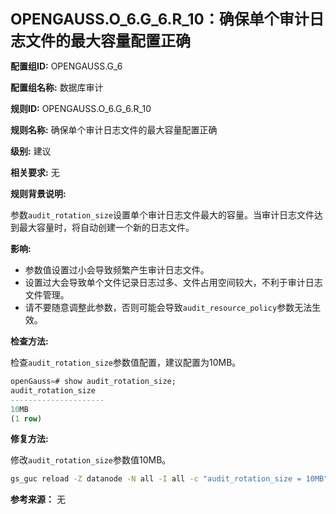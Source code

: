 **<font size="5">OPENGAUSS.O_6.G_6.R_10：确保单个审计日志文件的最大容量配置正确</font>**

**配置组ID:**
OPENGAUSS.G_6

**配置组名称:**
数据库审计

**规则ID:**
OPENGAUSS.O_6.G_6.R_10

**规则名称:**
确保单个审计日志文件的最大容量配置正确

**级别:**
建议

**相关要求:**
无

**规则背景说明:**

参数`audit_rotation_size`设置单个审计日志文件最大的容量。当审计日志文件达到最大容量时，将自动创建一个新的日志文件。

**影响:**

- 参数值设置过小会导致频繁产生审计日志文件。
- 设置过大会导致单个文件记录日志过多、文件占用空间较大，不利于审计日志文件管理。
- 请不要随意调整此参数，否则可能会导致`audit_resource_policy`参数无法生效。

**检查方法:**

检查`audit_rotation_size`参数值配置，建议配置为10MB。

```sql
openGauss=# show audit_rotation_size;
audit_rotation_size
---------------------
10MB
(1 row)
```

**修复方法:**

修改`audit_rotation_size`参数值10MB。

```bash
gs_guc reload -Z datanode -N all -I all -c "audit_rotation_size = 10MB"
```

**参考来源：**
无